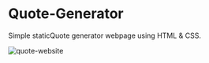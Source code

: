 # Quote-Generator
Simple staticQuote generator webpage using HTML & CSS.

![quote-website](https://github.com/rohankr09/Quote-Generator/assets/112258054/ddb45183-20e2-4ac1-8ae7-7c118246c6b7)
